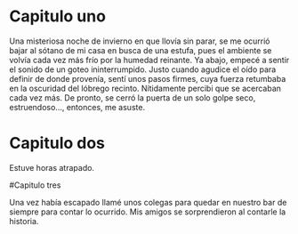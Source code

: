 # Capitulo uno

Una misteriosa noche de invierno en que llovía sin parar, se me ocurrió bajar al sótano de mi casa en busca de una estufa, pues el ambiente se volvía cada vez más frío por la humedad reinante. Ya abajo, empecé a sentir el sonido de un goteo ininterrumpido. Justo cuando agudice el oído para definir de donde provenía, sentí unos pasos firmes, cuya fuerza retumbaba en la oscuridad del lóbrego recinto. Nítidamente percibi que se acercaban cada vez más. De pronto, se cerró la puerta de un solo golpe seco, estruendoso..., entonces, me asuste.

# Capitulo dos

Estuve horas atrapado.

#Capitulo tres

Una vez había escapado llamé unos colegas para quedar en nuestro bar de siempre para contar lo ocurrido. Mis amigos se sorprendieron al contarle la historia.